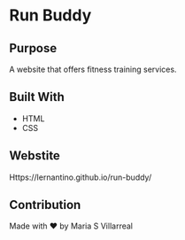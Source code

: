 # Run Buddy

## Purpose
A website that offers fitness training services.

## Built With
* HTML
* CSS

## Webstite
Https://lernantino.github.io/run-buddy/

## Contribution
Made with ❤️ by Maria S Villarreal 
